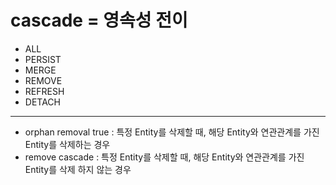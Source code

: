 cascade = 영속성 전이
===
 - ALL
 - PERSIST
 - MERGE
 - REMOVE 
 - REFRESH
 - DETACH

---
 - orphan removal true : 특정 Entity를 삭제할 때, 해당 Entity와 연관관계를 가진 Entity를 삭제하는 경우
 - remove cascade : 특정 Entity를 삭제할 때, 해당 Entity와 연관관계를 가진 Entity를 삭제 하지 않는 경우